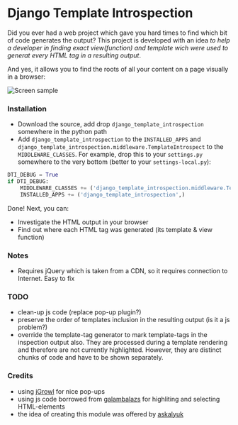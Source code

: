 Django Template Introspection
=============================
  Did you ever had a web project which gave you hard times to find which bit of code generates the output?
  This project is developed with an idea *to help a developer in finding exact
  view(function) and template wich were used to generat every HTML tag in a resulting output*.

  And yes, it allows you to find the roots of all your content on a page visually in a browser:

  ![Screen sample](http://sumno.com.ua/media/images/galleries/2008/11/01/dlya-publikatsij/djangotemplateintrospection.png "Sample usage")


### Installation
  - Download the source, add drop `django_template_introspection` somewhere in the python path
  - Add `django_template_introspection` to the `INSTALLED_APPS` and `django_template_introspection.middleware.TemplateIntrospect` to the `MIDDLEWARE_CLASSES`.
For example, drop this to your `settings.py` somewhere to the very bottom (better to your `settings-local.py`):

```python
DTI_DEBUG = True
if DTI_DEBUG:
    MIDDLEWARE_CLASSES += ('django_template_introspection.middleware.TemplateIntrospect',)
    INSTALLED_APPS += ('django_template_introspection',)
```


  
Done! Next, you can:
  - Investigate the HTML output in your browser
  - Find out where each HTML tag was generated (its template & view function)

### Notes
  - Requires jQuery which is taken from a CDN, so it requires connection to Internet. Easy to fix
 

### TODO
 - clean-up js code (replace pop-up plugin?)
 - preserve the order of templates inclusion in the resulting output (is it a js problem?)
 - override the template-tag generator to mark template-tags in the inspection output also. They are processed during a template rendering and therefore are not currently highlighted. However, they are distinct chunks of code and have to be shown separately.

### Credits
 - using [jGrowl](http://stanlemon.net/projects/jgrowl.html) for nice pop-ups
 - using js code borrowed from [galambalazs](http://stackoverflow.com/questions/4711023/how-to-make-this-javascript-much-faster/4711224#4711224) for highliting and selecting HTML-elements
 - the idea of creating this module was offered by [askalyuk](https://github.com/askalyuk)
